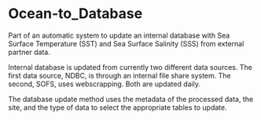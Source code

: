 # Ocean-to_Database
Part of an automatic system to update an internal database with Sea Surface Temperature (SST) and Sea Surface Salinity (SSS) from external partner data.

Internal database is updated from currently two different data sources. The first data source, NDBC, is through an internal file share system. The second, SOFS, uses webscrapping. Both are updated daily.

The database update method uses the metadata of the processed data, the site, and the type of data to select the appropriate tables to update.
